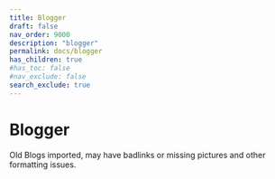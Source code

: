 ```yaml
---
title: Blogger
draft: false
nav_order: 9000
description: "blogger"
permalink: docs/blogger
has_children: true
#has_toc: false
#nav_exclude: false
search_exclude: true
---
```


# Blogger
Old Blogs imported, may have badlinks or missing pictures and other formatting issues.